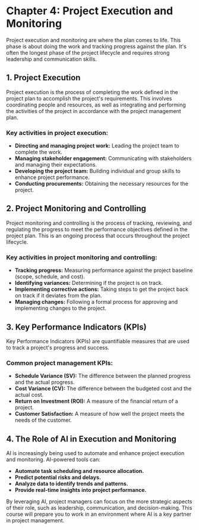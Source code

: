 # Chapter 4: Project Execution and Monitoring

Project execution and monitoring are where the plan comes to life. This phase is about doing the work and tracking progress against the plan. It's often the longest phase of the project lifecycle and requires strong leadership and communication skills.

## 1. Project Execution

Project execution is the process of completing the work defined in the project plan to accomplish the project's requirements. This involves coordinating people and resources, as well as integrating and performing the activities of the project in accordance with the project management plan.

### Key activities in project execution:
- **Directing and managing project work:** Leading the project team to complete the work.
- **Managing stakeholder engagement:** Communicating with stakeholders and managing their expectations.
- **Developing the project team:** Building individual and group skills to enhance project performance.
- **Conducting procurements:** Obtaining the necessary resources for the project.

## 2. Project Monitoring and Controlling

Project monitoring and controlling is the process of tracking, reviewing, and regulating the progress to meet the performance objectives defined in the project plan. This is an ongoing process that occurs throughout the project lifecycle.

### Key activities in project monitoring and controlling:
- **Tracking progress:** Measuring performance against the project baseline (scope, schedule, and cost).
- **Identifying variances:** Determining if the project is on track.
- **Implementing corrective actions:** Taking steps to get the project back on track if it deviates from the plan.
- **Managing changes:** Following a formal process for approving and implementing changes to the project.

## 3. Key Performance Indicators (KPIs)

Key Performance Indicators (KPIs) are quantifiable measures that are used to track a project's progress and success.

### Common project management KPIs:
- **Schedule Variance (SV):** The difference between the planned progress and the actual progress.
- **Cost Variance (CV):** The difference between the budgeted cost and the actual cost.
- **Return on Investment (ROI):** A measure of the financial return of a project.
- **Customer Satisfaction:** A measure of how well the project meets the needs of the customer.

## 4. The Role of AI in Execution and Monitoring

AI is increasingly being used to automate and enhance project execution and monitoring. AI-powered tools can:
- **Automate task scheduling and resource allocation.**
- **Predict potential risks and delays.**
- **Analyze data to identify trends and patterns.**
- **Provide real-time insights into project performance.**

By leveraging AI, project managers can focus on the more strategic aspects of their role, such as leadership, communication, and decision-making. This course will prepare you to work in an environment where AI is a key partner in project management.
